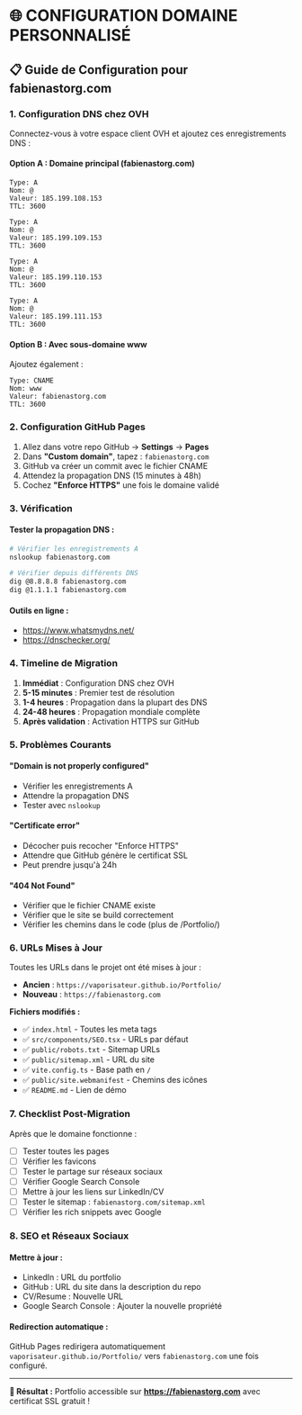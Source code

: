 # 🌐 CONFIGURATION DOMAINE PERSONNALISÉ

## 📋 **Guide de Configuration pour fabienastorg.com**

### **1. Configuration DNS chez OVH**

Connectez-vous à votre espace client OVH et ajoutez ces enregistrements DNS :

#### **Option A : Domaine principal (fabienastorg.com)**
```
Type: A
Nom: @
Valeur: 185.199.108.153
TTL: 3600
```
```
Type: A
Nom: @
Valeur: 185.199.109.153
TTL: 3600
```
```
Type: A
Nom: @
Valeur: 185.199.110.153
TTL: 3600
```
```
Type: A
Nom: @
Valeur: 185.199.111.153
TTL: 3600
```

#### **Option B : Avec sous-domaine www**
Ajoutez également :
```
Type: CNAME
Nom: www
Valeur: fabienastorg.com
TTL: 3600
```

### **2. Configuration GitHub Pages**

1. Allez dans votre repo GitHub → **Settings** → **Pages**
2. Dans **"Custom domain"**, tapez : `fabienastorg.com`
3. GitHub va créer un commit avec le fichier CNAME
4. Attendez la propagation DNS (15 minutes à 48h)
5. Cochez **"Enforce HTTPS"** une fois le domaine validé

### **3. Vérification**

#### **Tester la propagation DNS :**
```bash
# Vérifier les enregistrements A
nslookup fabienastorg.com

# Vérifier depuis différents DNS
dig @8.8.8.8 fabienastorg.com
dig @1.1.1.1 fabienastorg.com
```

#### **Outils en ligne :**
- https://www.whatsmydns.net/
- https://dnschecker.org/

### **4. Timeline de Migration**

1. **Immédiat** : Configuration DNS chez OVH
2. **5-15 minutes** : Premier test de résolution
3. **1-4 heures** : Propagation dans la plupart des DNS
4. **24-48 heures** : Propagation mondiale complète
5. **Après validation** : Activation HTTPS sur GitHub

### **5. Problèmes Courants**

#### **"Domain is not properly configured"**
- Vérifier les enregistrements A
- Attendre la propagation DNS
- Tester avec `nslookup`

#### **"Certificate error"**
- Décocher puis recocher "Enforce HTTPS"
- Attendre que GitHub génère le certificat SSL
- Peut prendre jusqu'à 24h

#### **"404 Not Found"**
- Vérifier que le fichier CNAME existe
- Vérifier que le site se build correctement
- Vérifier les chemins dans le code (plus de /Portfolio/)

### **6. URLs Mises à Jour**

Toutes les URLs dans le projet ont été mises à jour :

- **Ancien** : `https://vaporisateur.github.io/Portfolio/`
- **Nouveau** : `https://fabienastorg.com`

**Fichiers modifiés :**
- ✅ `index.html` - Toutes les meta tags
- ✅ `src/components/SEO.tsx` - URLs par défaut
- ✅ `public/robots.txt` - Sitemap URLs
- ✅ `public/sitemap.xml` - URL du site
- ✅ `vite.config.ts` - Base path en `/`
- ✅ `public/site.webmanifest` - Chemins des icônes
- ✅ `README.md` - Lien de démo

### **7. Checklist Post-Migration**

Après que le domaine fonctionne :

- [ ] Tester toutes les pages
- [ ] Vérifier les favicons
- [ ] Tester le partage sur réseaux sociaux
- [ ] Vérifier Google Search Console
- [ ] Mettre à jour les liens sur LinkedIn/CV
- [ ] Tester le sitemap : `fabienastorg.com/sitemap.xml`
- [ ] Vérifier les rich snippets avec Google

### **8. SEO et Réseaux Sociaux**

#### **Mettre à jour :**
- LinkedIn : URL du portfolio
- GitHub : URL du site dans la description du repo
- CV/Resume : Nouvelle URL
- Google Search Console : Ajouter la nouvelle propriété

#### **Redirection automatique :**
GitHub Pages redirigera automatiquement `vaporisateur.github.io/Portfolio/` vers `fabienastorg.com` une fois configuré.

---

**🎯 Résultat :** Portfolio accessible sur **https://fabienastorg.com** avec certificat SSL gratuit !
